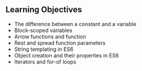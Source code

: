 ## Learning Objectives

- The difference between a constant and a variable
- Block-scoped variables
- Arrow functions and function
- Rest and spread function parameters
- String templating in ES6
- Object creation and their properties in ES6
- Iterators and for-of loops
